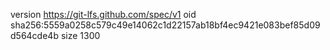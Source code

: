 version https://git-lfs.github.com/spec/v1
oid sha256:5559a0258c579c49e14062c1d22157ab18bf4ec9421e083bef85d09d564cde4b
size 1300
